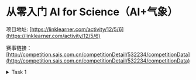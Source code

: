 # 从零入门 AI for Science（AI+气象）

项目地址: [https://linklearner.com/activity/12/5/6](https://linklearner.com/activity/12/5/6)

赛事链接：[http://competition.sais.com.cn/competitionDetail/532234/competitionData](http://competition.sais.com.cn/competitionDetail/532234/competitionData)

<details>

<summary>Task 1</summary>
上一期通过学习了时间序列预测了解到了什么是机器学习,并且在最后提及了深度学习,正好乘着这期就来学习深度学习.

## 机器学习 VS 深度学习
| 特点/方面          | 机器学习                                                                                   | 深度学习                                                                             |
|-------------------|--------------------------------------------------------------------------------------------|--------------------------------------------------------------------------------------|
| **定义**          | 人工智能的分支,使计算机利用数据改进性能,无需明确编程.                                       | 神经网络算法的进阶版,通过模拟人脑神经元信息传递进行学习.                                   |
| **核心思想**      | 通过算法和统计模型,从经验中学习,识别模式,做出预测或决策.                                       | 具有更深的层次结构,对大规模数据有更好的学习效果.                                          |
| **学习方式**      | - 监督学习：从标记的训练数据中学习.<br>- 无监督学习：处理未标记数据,找出结构和模式.  | - 监督学习：通过带标签的数据训练深度神经网络.<br>- 无监督学习：使用未标记数据发现模式和结构.|
| **任务类型**      | 分类与回归.                                                                                   | 适合复杂任务,如图像分类和语音识别.                                                           |
| **数据处理能力**  | 需要手动特征工程,适合结构化数据.                                                             | 自动特征提取,适合非结构化数据,如图像、音频、文本.                                             |
| **优点**          | 表现良好于数据量较小的情况；训练速度快；结果易解释.                                               | 处理高维和非结构化数据效果好；对大规模数据学习效果佳.                                            |
| **缺点**          | 需要较多特征工程；难处理高维和非结构化数据.                                                     | 数据需求大；计算量大,训练耗时长；难以解释.                                                    |
| **复杂性**        | 适合较简单的任务和低维数据.                                                                  | 擅长处理复杂任务和高维数据.                                                                  |
| **数据需求**      | 对数据需求相对较小.                                                                         | 需要大量数据来获得良好的性能.                                                                |
| **计算资源**      | 计算资源需求较低,适合快速开发和原型设计.                                                      | 需要高性能计算资源（如GPU）来处理复杂模型和大数据.                                             |
| **可解释性**      | 许多模型（如决策树）具有较高的可解释性.                                                        | 模型复杂性高,往往难以解释内部决策过程.                                                      |

## Pytorch
- 工欲善其事, 必先利其器

既然要研究神经网络,那么在`TensorFlow`(已逐渐淘汰),`Pytorch`(本次学习),`JAX`(难度太高目前没研究)里面就选择`Pytorch`好了

`pytorch`官网地址[https://pytorch.org](https://pytorch.org)

### 安装`pytorch`
- CPU版本:
```bash
conda install pytorch torchvision torchaudio cpuonly -c pytorch
```
- Cuda版本:
```bash
conda install pytorch torchvision torchaudio pytorch-cuda=12.4 -c pytorch -c nvidia
```
- 检查Cuda是否正常工作
```python
import torch
torch.cuda.is_available()
```
### 整体流程

- 数据处理:

    导入必要的库,如pandas、torch、torchvision等,用于数据操作和模型构建.

    确定数据集的位置,并读取数据进行初步探索和检查.

    进行数据清洗,去掉不必要的列或缺失数据.常用方法包括`dropna` `fillna`等.

    将数据集划分为特征`features`和目标`targets`两部分,用于后续的模型训练.

    如果需要,进行数据标准化或归一化,以提升模型的训练效果.

- 模型构建

    利用`torch.nn`模块定义模型结构.根据任务的需要选择合适的网络层,如卷积层`nn.Conv2d`,全连接层`nn.Linear`,激活函数`nn.ReLU`等.

    在模型类中实现`forward`方法,该方法定义了数据的前向传播过程.

    可以根据需要初始化模型参数,提高训练收敛速度或性能.

- 模型训练

    定义**损失函数**用于指导模型的训练过程.如`nn.CrossEntropyLoss`或`nn.MSELoss`,用于衡量模型预测与真实值之间的差距.

    选择**优化器**,如`torch.optim.SGD`或`torch.optim.Adam`,用于更新模型参数.

    将数据分成**训练集**和**验证集**.使用`DataLoader`将数据加载到训练和验证集.设置批次大小和数据打乱选项.

    在训练过程中,通过循环遍历数据集,不断调整模型参数以最小化损失函数.在每个训练周期中,通过**前向传播**计算预测误差,**反向传播**更新模型参数.

    在每个训练周期（`epoch`）结束时评估模型在验证集上的表现,以避免过拟合.

- 模型预测

    使用训练好的模型对新的数据进行预测.通过`torch.load`和`model.load_state_dict`加载训练好的模型参数.
    
    对于分类任务,通常使用`softmax`函数将输出转换为概率.对于回归任务,直接使用模型输出作为预测值.将预测结果进行后处理以便于解释或进一步使用. 

</details>